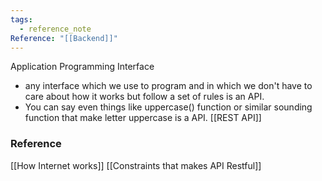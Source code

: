 ```yaml
---
tags:
  - reference_note
Reference: "[[Backend]]"
---
```


Application Programming Interface
- any interface which we use to program and in which we don't have to care about how it works but follow a set of rules is an API.
- You can say even things like uppercase() function or similar sounding function that make letter uppercase is a API.
[[REST API]]


### Reference
[[How Internet works]]
[[Constraints that makes API Restful]]